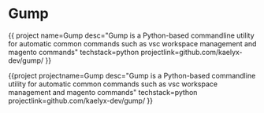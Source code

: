 # Gump

{{
project 
name=Gump 
desc="Gump is a Python-based commandline utility for automatic common commands such as vsc workspace management and magento commands"
techstack=python
projectlink=github.com/kaelyx-dev/gump/
}}

{{project projectname=Gump desc="Gump is a Python-based commandline utility for automatic common commands such as vsc workspace management and magento commands" techstack=python projectlink=github.com/kaelyx-dev/gump/ }}
